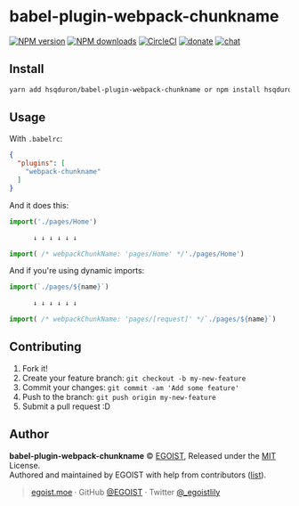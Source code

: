 
# babel-plugin-webpack-chunkname

[![NPM version](https://img.shields.io/npm/v/babel-plugin-webpack-chunkname.svg?style=flat)](https://npmjs.com/package/babel-plugin-webpack-chunkname) [![NPM downloads](https://img.shields.io/npm/dm/babel-plugin-webpack-chunkname.svg?style=flat)](https://npmjs.com/package/babel-plugin-webpack-chunkname) [![CircleCI](https://circleci.com/gh/egoist/babel-plugin-webpack-chunkname/tree/master.svg?style=shield)](https://circleci.com/gh/egoist/babel-plugin-webpack-chunkname/tree/master)  [![donate](https://img.shields.io/badge/$-donate-ff69b4.svg?maxAge=2592000&style=flat)](https://github.com/egoist/donate) [![chat](https://img.shields.io/badge/chat-on%20discord-7289DA.svg?style=flat)](https://chat.egoist.moe)

## Install

```bash
yarn add hsqduron/babel-plugin-webpack-chunkname or npm install hsqduron/babel-plugin-webpack-chunkname
```

## Usage

With `.babelrc`:

```json
{
  "plugins": [
    "webpack-chunkname"
  ]
}
```

And it does this:

```js
import('./pages/Home')

      ↓ ↓ ↓ ↓ ↓ ↓

import( /* webpackChunkName: 'pages/Home' */'./pages/Home')
```

And if you're using dynamic imports:

```js
import(`./pages/${name}`)

      ↓ ↓ ↓ ↓ ↓ ↓

import( /* webpackChunkName: 'pages/[request]' */`./pages/${name}`)
```

## Contributing

1. Fork it!
2. Create your feature branch: `git checkout -b my-new-feature`
3. Commit your changes: `git commit -am 'Add some feature'`
4. Push to the branch: `git push origin my-new-feature`
5. Submit a pull request :D


## Author

**babel-plugin-webpack-chunkname** © [EGOIST](https://github.com/egoist), Released under the [MIT](./LICENSE) License.<br>
Authored and maintained by EGOIST with help from contributors ([list](https://github.com/egoist/babel-plugin-webpack-chunkname/contributors)).

> [egoist.moe](https://egoist.moe) · GitHub [@EGOIST](https://github.com/egoist) · Twitter [@_egoistlily](https://twitter.com/_egoistlily)
